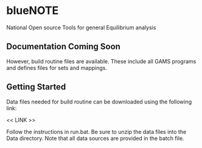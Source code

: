# blueNOTE
National Open source Tools for general Equilibrium analysis

## Documentation Coming Soon ##

However, build routine files are available. These include all GAMS programs and
defines files for sets and mappings.

## Getting Started ##

Data files needed for build routine can be downloaded using the following link:

<< LINK >>

Follow the instructions in run.bat. Be sure to unzip the data files into the
Data directory. Note that all data sources are provided in the batch file. 
